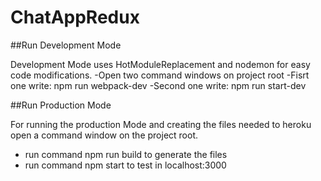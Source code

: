 # ChatAppRedux

##Run Development Mode

Development Mode uses HotModuleReplacement and nodemon for easy code modifications.
-Open two command windows on project root
-Fisrt one write: npm run webpack-dev
-Second one write: npm run start-dev

##Run Production Mode

For running the production Mode and creating the files needed to heroku open a command window on the project root.
- run command npm run build to generate the files
- run command npm start to test in localhost:3000
